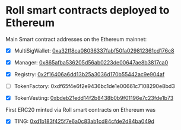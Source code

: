 # Roll smart contracts deployed to Ethereum

Main Smart contract addresses on the Ethereum mainnet:


- [x] MultiSigWallet: [0xa32ff8ca08036337fabf50fa029812361cd176c8](https://etherscan.io/address/0xa32ff8ca08036337fabf50fa029812361cd176c8#code)

- [x] Manager: [0x865afba536205d56ab0223de00647ae8b3817ca0](https://etherscan.io/address/0x865afba536205d56ab0223de00647ae8b3817ca0#code)

- [x] Registry: [0x2f16406a6dd13b25a3036d170b55442ac9e904af](https://etherscan.io/address/0x2f16406a6dd13b25a3036d170b55442ac9e904af#code)

- [ ] TokenFactory: 0xdf65f4e6f2e9436bc1de1e00661c7108290e8bd3

- [x] TokenVesting: [0xbdeb21edd14f2b8438b0b9f01196e7c23fde1b73](https://etherscan.io/address/0xbdeb21edd14f2b8438b0b9f01196e7c23fde1b73#code)


First ERC20 minted via Roll smart contracts on Ethereum was

- [x] TING: [0xd1b183f425f7e6a0c83ab1cd84cfde2d84ba049d](https://etherscan.io/address/0xd1b183f425f7e6a0c83ab1cd84cfde2d84ba049d#code)


